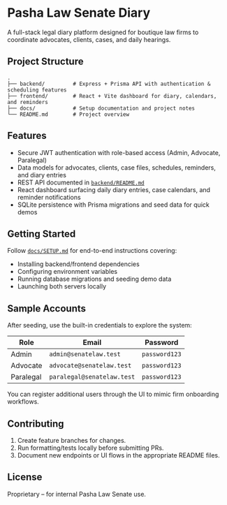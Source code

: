 # Pasha Law Senate Diary

A full-stack legal diary platform designed for boutique law firms to coordinate advocates, clients, cases, and daily hearings.

## Project Structure

```
.
├── backend/         # Express + Prisma API with authentication & scheduling features
├── frontend/        # React + Vite dashboard for diary, calendars, and reminders
├── docs/            # Setup documentation and project notes
└── README.md        # Project overview
```

## Features

- Secure JWT authentication with role-based access (Admin, Advocate, Paralegal)
- Data models for advocates, clients, case files, schedules, reminders, and diary entries
- REST API documented in [`backend/README.md`](backend/README.md)
- React dashboard surfacing daily diary entries, case calendars, and reminder notifications
- SQLite persistence with Prisma migrations and seed data for quick demos

## Getting Started

Follow [`docs/SETUP.md`](docs/SETUP.md) for end-to-end instructions covering:

- Installing backend/frontend dependencies
- Configuring environment variables
- Running database migrations and seeding demo data
- Launching both servers locally

## Sample Accounts

After seeding, use the built-in credentials to explore the system:

| Role | Email | Password |
| --- | --- | --- |
| Admin | `admin@senatelaw.test` | `password123` |
| Advocate | `advocate@senatelaw.test` | `password123` |
| Paralegal | `paralegal@senatelaw.test` | `password123` |

You can register additional users through the UI to mimic firm onboarding workflows.

## Contributing

1. Create feature branches for changes.
2. Run formatting/tests locally before submitting PRs.
3. Document new endpoints or UI flows in the appropriate README files.

## License

Proprietary – for internal Pasha Law Senate use.
